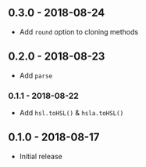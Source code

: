 ## 0.3.0 - 2018-08-24

- Add `round` option to cloning methods

## 0.2.0 - 2018-08-23

- Add `parse`

### 0.1.1 - 2018-08-22

- Add `hsl.toHSL()` & `hsla.toHSL()`

## 0.1.0 - 2018-08-17

- Initial release
